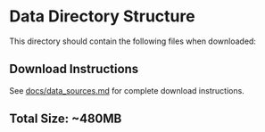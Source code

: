 ﻿# Data Directory Structure

This directory should contain the following files when downloaded:


## Download Instructions

See [docs/data_sources.md](../docs/data_sources.md) for complete download instructions.

## Total Size: ~480MB
